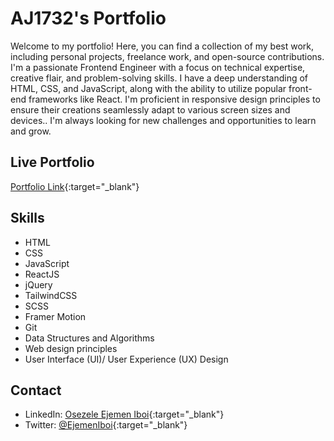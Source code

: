 # AJ1732's Portfolio

Welcome to my portfolio! Here, you can find a collection of my best work, including personal projects, freelance work, and open-source contributions. 
I'm a passionate Frontend Engineer with a focus on technical expertise, creative flair, and problem-solving skills. 
I have a deep understanding of HTML, CSS, and JavaScript, along with the ability to utilize popular front-end frameworks like React. 
I'm proficient in responsive design principles to ensure their creations seamlessly adapt to various screen sizes and devices.. I'm always looking for new challenges and opportunities to learn and grow.

## Live Portfolio 
[Portfolio Link](https://1732-portfolio.netlify.app/){:target="_blank"}

## Skills

* HTML
* CSS
* JavaScript
* ReactJS
* jQuery
* TailwindCSS
* SCSS
* Framer Motion
* Git
* Data Structures and Algorithms
* Web design principles
* User Interface (UI)/ User Experience (UX) Design

## Contact
* LinkedIn: [Osezele Ejemen Iboi](https://www.linkedin.com/in/osezeleiboi/){:target="_blank"}
* Twitter: [@EjemenIboi](https://twitter.com/EjemenIboi){:target="_blank"}